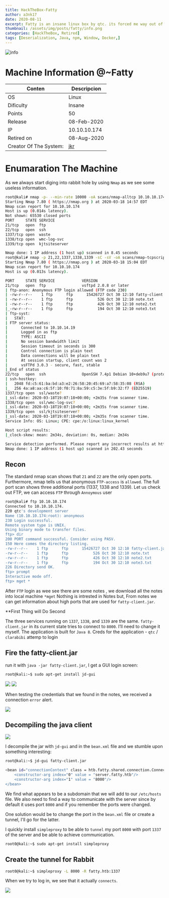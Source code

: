 ```yaml
---
title: HackTheBox-Fatty
author: a3nk17
date: 2020-08-11 
excerpt: Fatty is an insane linux box by qtc. its forced me way out of my comfort zone, Decompiling the server,search for a SQL-injectionIn & Inorder to escalate our privileges to root, we have to exploit a cronjob. which running on Docker.
thumbnail: /assets/img/posts/fatty/info.png
categories: [HackTheBox, Retired]
tags: [Deserialization, Java, npm, Window, Docker,]
---
```



![info](/assets/img/posts/fatty/info.png)



Machine Information @~Fatty
============================



|Conten| Descripcion |
|-----------|--------------|
| OS       |  Linux |
| Dificulty    | Insane |
| Points   | 50 |
| Release      | 08-Feb-2020 |
| IP    | 10.10.10.174 |
| Retired on | 08-Aug-2020 |
| Creator Of The System: | [jkr](https://www.hackthebox.eu/home/users/profile/77141)  |



Enumaration The Machine
========================

As we always start diging into rabbit hole by using `Nmap` as we see some useless information.


```bash
root@kali# nmap -p- --min-rate 10000 -oA scans/nmap-alltcp 10.10.10.174
Starting Nmap 7.80 ( https://nmap.org ) at 2020-03-18 14:57 EDT
Nmap scan report for 10.10.10.174
Host is up (0.014s latency).
Not shown: 65530 closed ports
PORT     STATE SERVICE
21/tcp   open  ftp
22/tcp   open  ssh
1337/tcp open  waste
1338/tcp open  wmc-log-svc
1339/tcp open  kjtsiteserver

Nmap done: 1 IP address (1 host up) scanned in 8.45 seconds
root@kali# nmap -p 21,22,1337,1338,1339 -sC -sV -oA scans/nmap-tcpscripts 10.10.10.174
Starting Nmap 7.80 ( https://nmap.org ) at 2020-03-18 15:04 EDT
Nmap scan report for 10.10.10.174
Host is up (0.013s latency).

PORT     STATE SERVICE            VERSION
21/tcp   open  ftp                vsftpd 2.0.8 or later
| ftp-anon: Anonymous FTP login allowed (FTP code 230)
| -rw-r--r--    1 ftp      ftp      15426727 Oct 30 12:10 fatty-client.jar
| -rw-r--r--    1 ftp      ftp           526 Oct 30 12:10 note.txt
| -rw-r--r--    1 ftp      ftp           426 Oct 30 12:10 note2.txt
|_-rw-r--r--    1 ftp      ftp           194 Oct 30 12:10 note3.txt
| ftp-syst: 
|   STAT: 
| FTP server status:
|      Connected to 10.10.14.19
|      Logged in as ftp
|      TYPE: ASCII
|      No session bandwidth limit
|      Session timeout in seconds is 300
|      Control connection is plain text
|      Data connections will be plain text
|      At session startup, client count was 2
|      vsFTPd 3.0.3 - secure, fast, stable
|_End of status
22/tcp   open  ssh                OpenSSH 7.4p1 Debian 10+deb9u7 (protocol 2.0)
| ssh-hostkey: 
|   2048 fd:c5:61:ba:bd:a3:e2:26:58:20:45:69:a7:58:35:08 (RSA)
|_  256 4a:a8:aa:c6:5f:10:f0:71:8a:59:c5:3e:5f:b9:32:f7 (ED25519)
1337/tcp open  ssl/waste?
|_ssl-date: 2020-03-18T19:07:18+00:00; +2m35s from scanner time.
1338/tcp open  ssl/wmc-log-svc?
|_ssl-date: 2020-03-18T19:07:18+00:00; +2m35s from scanner time.
1339/tcp open  ssl/kjtsiteserver?
|_ssl-date: 2020-03-18T19:07:18+00:00; +2m35s from scanner time.
Service Info: OS: Linux; CPE: cpe:/o:linux:linux_kernel

Host script results:
|_clock-skew: mean: 2m34s, deviation: 0s, median: 2m34s

Service detection performed. Please report any incorrect results at https://nmap.org/submit/ .
Nmap done: 1 IP address (1 host up) scanned in 202.43 seconds
```

Recon
------

The standard nmap scan shows that `21` and `22` are the only open ports. Furthermore, nmap tells us that anonymous `FTP-access` is `allowed`. The full port scan shows three additional ports (1337, 1338 and 1339). Let us check out FTP, we can access `FTP` through `Annoymous` user

```bash
root@kali# ftp 10.10.10.174
Connected to 10.10.10.174.
220 qtc's development server
Name (10.10.10.174:root): anonymous
230 Login successful.
Remote system type is UNIX.
Using binary mode to transfer files.
ftp> dir
200 PORT command successful. Consider using PASV.
150 Here comes the directory listing.
-rw-r--r--    1 ftp      ftp      15426727 Oct 30 12:10 fatty-client.jar
-rw-r--r--    1 ftp      ftp           526 Oct 30 12:10 note.txt
-rw-r--r--    1 ftp      ftp           426 Oct 30 12:10 note2.txt
-rw-r--r--    1 ftp      ftp           194 Oct 30 12:10 note3.txt
226 Directory send OK.
ftp> prompt
Interactive mode off.
ftp> mget *
```

After `FTP` login as wee see there are some notes , we download all the notes into local machine `*mget`
Nothing is intrested in Notes but, From notes we can get information about high ports that are used for `fatty-client.jar`.


**First Thing will Do Second

The three services running on `1337`, `1338`, and `1339` are the same.
`fatty-client.jar` in its current state tries to connect to `8000`. I’ll need to change it myself.
The application is built for `Java 8`.
Creds for the application - `qtc` /  `clarabibi`  attemp to login


Fire the fatty-client.jar
-----------------------------

run it with `java -jar fatty-client.jar`, I get a GUI login screen:

```bash
root@kali:~$ sudo apt-get install jd-gui
```


![](/assets/img/posts/fatty/1.png)
![](/assets/img/posts/fatty/2.png)


When testing the credentials that we found in the notes, we received a connection `error` alert. 

![](/assets/img/posts/fatty/3.png)


Decompiling the java client
----------------------------
![](/assets/img/posts/fatty/4.png)

I decompile the jar with `jd-gui` and in the `bean.xml` file and we stumble upon something interesting:

```bash
root@kali:~$ jd-gui fatty-client.jar
```

```bash
<bean id="connectionContext" class = htb.fatty.shared.connection.ConnectionContext">
    <constructor-arg index="0" value = "server.fatty.htb"/>
    <constructor-arg index="1" value = "8000"/>
</bean>
```

We find what appears to be a subdomain that we will add to our `/etc/hosts` file. We also need to find a way to communicate with the server since by default it uses port `8000` and if you remember the ports were changed.

One solution would be to change the port in the `bean.xml` file or create a tunnel, I'll go for the latter.

I quickly install `simpleproxy` to be able to `tunnel` my port `8000` with port `1337` of the server and be able to achieve communication.

```bash
root0@kali:~$ sudo apt-get install simpleproxy
```


Create the tunnel for Rabbit
-----------------------------

```bash
root0@kali:~$ simpleproxy -L 8000 -R fatty.htb:1337
```


When we try to log in, we see that it actually `connects`.


![](/assets/img/posts/fatty/5.png)


